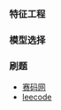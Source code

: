 ### 特征工程

### 模型选择

### 刷题
- [赛码网](http://www.acmcoder.com/index)
- [leecode](http://leecode.com/)

